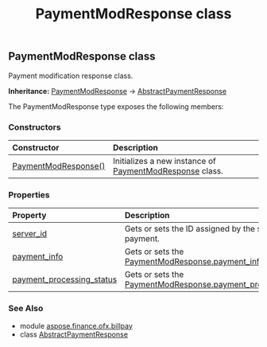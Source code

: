 ﻿---
title: PaymentModResponse class
second_title: Aspose.Finance for Python via .NET API References
description: 
type: docs
weight: 350
url: /python-net/aspose.finance.ofx.billpay/paymentmodresponse/
is_root: false
---

## PaymentModResponse class

Payment modification response class.



**Inheritance:** [PaymentModResponse](/finance/python-net/aspose.finance.ofx.billpay/paymentmodresponse) → 
[AbstractPaymentResponse](/finance/python-net/aspose.finance.ofx.billpay/abstractpaymentresponse)



The PaymentModResponse type exposes the following members:

### Constructors
| Constructor | Description |
| :- | :- |
| [PaymentModResponse()](/finance/python-net/aspose.finance.ofx.billpay/paymentmodresponse/__init__/#) | Initializes a new instance of [PaymentModResponse](/finance/python-net/aspose.finance.ofx.billpay/paymentmodresponse) class. |


### Properties
| Property | Description |
| :- | :- |
| [server_id](/finance/python-net/aspose.finance.ofx.billpay/paymentmodresponse/server_id) | Gets or sets the ID assigned by the server to the payment. |
| [payment_info](/finance/python-net/aspose.finance.ofx.billpay/paymentmodresponse/payment_info) | Gets or sets the [PaymentModResponse.payment_info](/finance/python-net/aspose.finance.ofx.billpay/paymentmodresponse#payment_info). |
| [payment_processing_status](/finance/python-net/aspose.finance.ofx.billpay/paymentmodresponse/payment_processing_status) | Gets or sets the [PaymentModResponse.payment_processing_status](/finance/python-net/aspose.finance.ofx.billpay/paymentmodresponse#payment_processing_status). |


### See Also

* module [aspose.finance.ofx.billpay](../)
* class [AbstractPaymentResponse](/finance/python-net/aspose.finance.ofx.billpay/abstractpaymentresponse)
